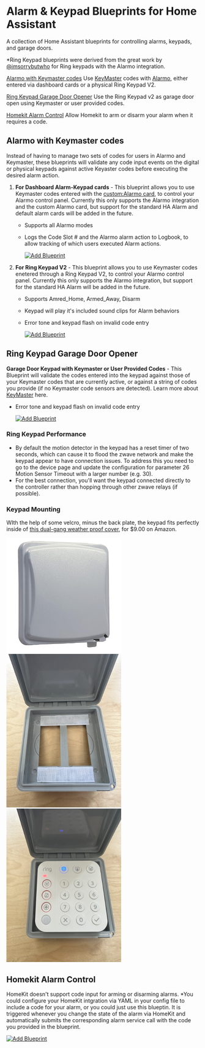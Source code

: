 # Alarm & Keypad Blueprints for Home Assistant
A collection of Home Assistant blueprints for controlling alarms, keypads, and garage doors. 

*Ring Keypad blueprints were derived from the great work by [@imsorrybutwho](https://github.com/ImSorryButWho/HomeAssistantNotes) for Ring keypads with the Alarmo integration.  

[Alarmo with Keymaster codes](#alarmo-with-keymaster-codes)  Use [KeyMaster](https://github.com/FutureTense/keymaster) codes with [Alarmo](https://github.com/nielsfaber/alarmo), either entered via dashboard cards or a physical Ring Keypad V2. 

[Ring Keypad Garage Door Opener](#ring-keypad-garage-door-opener) Use the Ring Keypad v2 as garage door open using Keymaster or user provided codes.

[Homekit Alarm Control](#homekit-alarm-control) Allow Homekit to arm or disarm your alarm when it requires a code.  


## Alarmo with Keymaster codes
Instead of having to manage two sets of codes for users in Alarmo and Keymaster, these blueprints will validate any code input events on the digital or physical keypads against active Keyaster codes before executing the desired alarm action.

1) **For Dashboard Alarm-Keypad cards** - This blueprint allows you to use Keymaster codes entered with the [custom:Alarmo card](https://github.com/nielsfaber/alarmo-card), to control your Alarmo control panel. Currently this only supports the Alarmo integration and the custom Alarmo card, but support for the standard HA Alarm and default alarm cards will be added in the future.
   
   * Supports all Alarmo modes
   * Logs the Code Slot # and the Alarmo alarm action to Logbook, to allow tracking of which users executed Alarm actions. 

      [![Add Blueprint](https://my.home-assistant.io/badges/blueprint_import.svg)]( https://my.home-assistant.io/redirect/blueprint_import/?blueprint_url=https%3A//raw.githubusercontent.com/Fiercefish1/RingKeypad_Blueprints/refs/heads/main/Alarmo_DashboardKeypad_Keymaster.yaml)
 
 
2) **For Ring Keypad V2** - This blueprint allows you to use Keymaster codes enetered through a Ring Keypad V2, to control your Alarmo control panel. 
Currently this only supports the Alarmo integration, but support for the standard HA Alarm will be added in the future.

   * Supports Amred_Home, Armed_Away, Disarm
   * Keypad will play it's included sound clips for Alarm behaviors
   * Error tone and keypad flash on invalid code entry

       [![Add Blueprint](https://my.home-assistant.io/badges/blueprint_import.svg)]( https://my.home-assistant.io/redirect/blueprint_import/?blueprint_url=https%3A//raw.githubusercontent.com/Fiercefish1/HomeAssistant_Keypad_Blueprints/refs/heads/main/keypad_alarmo_keymaster.yaml)


 
## Ring Keypad Garage Door Opener
 
**Garage Door Keypad with Keymaster or User Provided Codes** - This Blueprint will validate the codes entered into the keypad against those of your Keymaster codes that are currently active, or against a string of codes you provide (if no Keymaster code sensors are detected). Learn more about [KeyMaster](https://github.com/FutureTense/keymaster) here.

   * Error tone and keypad flash on invalid code entry

      [![Add Blueprint](https://my.home-assistant.io/badges/blueprint_import.svg)]( https://my.home-assistant.io/redirect/blueprint_import/?blueprint_url=https%3A//raw.githubusercontent.com/Fiercefish1/HomeAssistant_Keypad_Blueprints/refs/heads/main/GarageDoorKeypad_Keymaster.yaml)

### Ring Keypad Performance
* By default the motion detector in the keypad has a reset timer of two seconds, which can cause it to flood the zwave network and make the keypad appear to have connection issues.  To address this you need  to go to the device page and update the configuration for parameter 26 Motion Sensor Timeout with a larger number (e.g. 30). 
* For the best connection, you'll want the keypad connected directly to the controller rather than hopping through other zwave relays (if possible). 

### Keypad Mounting
WIth the help of some velcro, minus the back plate, the keypad fits perfectly inside of [this dual-gang weather proof cover](https://www.amazon.com/gp/product/B001JEPX5I), for $9.00 on Amazon. 

<img src="images/keypad-box-2.jpg" width="300"> <img src="images/keypad-box.jpg" width="300"><img src="images/keypad-in-box.jpeg" width="300">

## Homekit Alarm Control
HomeKit doesn't support code input for arming or disarming alarms. *You could configure your HomeKit intgration via YAML in your config file to include a code for your alarm, or you could just use this blueptin.  It is triggered whenever you change the state of the alarm via HomeKit and automatically submits the corresponding alarm service call with the code you provided in the blueprint.  

[![Add Blueprint](https://my.home-assistant.io/badges/blueprint_import.svg)]( https://my.home-assistant.io/redirect/blueprint_import/?blueprint_url=https%3A//raw.githubusercontent.com/Fiercefish1/HomeAssistant_Keypad_Blueprints/refs/heads/main/homekit_alarm.yaml)





